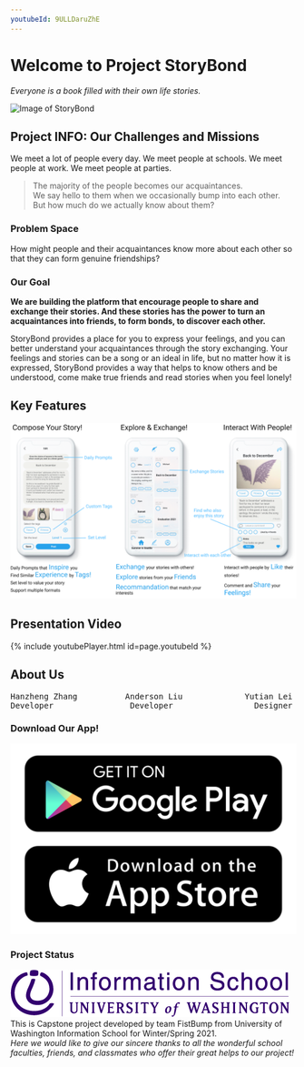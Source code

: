 ```yaml
---
youtubeId: 9ULLDaruZhE
---
```

# Welcome to Project StoryBond

_Everyone is a book filled with their own life stories._

![Image of StoryBond](/image1.png)

## Project INFO: Our Challenges and Missions

We meet a lot of people every day. 
We meet people at schools. 
We meet people at work. 
We meet people at parties.

>The majority of the people becomes our acquaintances.<br/> 
>We say hello to them when we occasionally bump into each other.<br/> 
>But how much do we actually know about them?

### Problem Space

How might people and their acquaintances know more about each other so that they can form genuine friendships?

### Our Goal

**We are building the platform that encourage people to share and exchange their stories. And these stories has the power to turn an acquaintances into friends, to form bonds, to discover each other.**

StoryBond provides a place for you to express your feelings, and you can better understand your acquaintances through the story exchanging. Your feelings and stories can be a song or an ideal in life, but no matter how it is expressed, StoryBond provides a way that helps to know others and be understood, come make true friends and read stories when you feel lonely!


## Key Features
![Image](/image2.png)

## Presentation Video
{% include youtubePlayer.html id=page.youtubeId %}

## About Us

<pre>Hanzheng Zhang          Anderson Liu             Yutian Lei             Junyi Huang
Developer                Developer                 Designer               Designer</pre>

### Download Our App!
![Image of appstore](/appstore.png)

### Project Status
![Image of StoryBond](/iSchoolPrimary_RGB_Purple.png)<br/> 
This is Capstone project developed by team FistBump from University of Washington Information School for Winter/Spring 2021. <br/> 
_Here we would like to give our sincere thanks to all the wonderful school faculties, friends, and classmates who offer their great helps to our project!_
